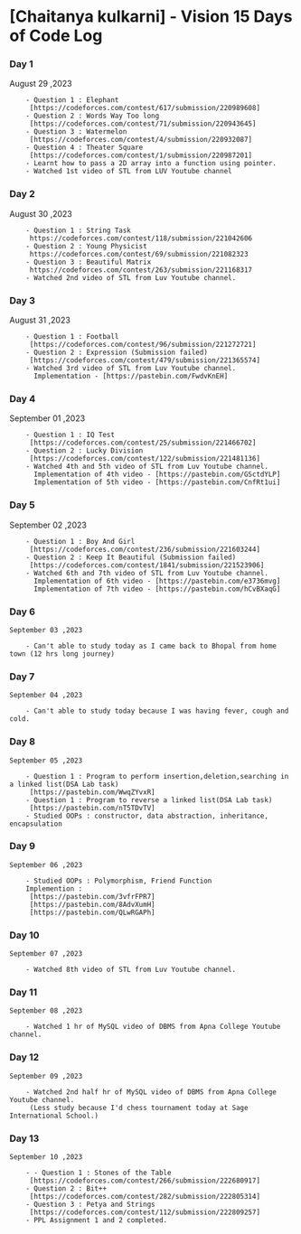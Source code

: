 # [Chaitanya kulkarni] - Vision 15 Days of Code Log

### Day 1

   August 29 ,2023

        - Question 1 : Elephant
         [https://codeforces.com/contest/617/submission/220989608]
        - Question 2 : Words Way Too long
         [https://codeforces.com/contest/71/submission/220943645]
        - Question 3 : Watermelon
         [https://codeforces.com/contest/4/submission/220932087]
        - Question 4 : Theater Square
         [https://codeforces.com/contest/1/submission/220987201]
        - Learnt how to pass a 2D array into a function using pointer.
        - Watched 1st video of STL from LUV Youtube channel

### Day 2
   August 30 ,2023

        - Question 1 : String Task
         https://codeforces.com/contest/118/submission/221042606
        - Question 2 : Young Physicist
         https://codeforces.com/contest/69/submission/221082323
        - Question 3 : Beautiful Matrix
         https://codeforces.com/contest/263/submission/221168317
        - Watched 2nd video of STL from Luv Youtube channel.

### Day 3
   August 31 ,2023

        - Question 1 : Football
         [https://codeforces.com/contest/96/submission/221272721]
        - Question 2 : Expression (Submission failed)
         [https://codeforces.com/contest/479/submission/221365574]
        - Watched 3rd video of STL from Luv Youtube channel.
          Implementation - [https://pastebin.com/FwdvKnEH]

### Day 4
   September 01 ,2023

        - Question 1 : IQ Test
         [https://codeforces.com/contest/25/submission/221466702]
        - Question 2 : Lucky Division
         [https://codeforces.com/contest/122/submission/221481136]
        - Watched 4th and 5th video of STL from Luv Youtube channel.
          Implementation of 4th video - [https://pastebin.com/GSctdYLP]
          Implementation of 5th video - [https://pastebin.com/CnfRt1ui]
         
### Day 5
   September 02 ,2023

        - Question 1 : Boy And Girl
         [https://codeforces.com/contest/236/submission/221603244]
        - Question 2 : Keep It Beautiful (Submission failed)
         [https://codeforces.com/contest/1841/submission/221523906]
        - Watched 6th and 7th video of STL from Luv Youtube channel.
          Implementation of 6th video - [https://pastebin.com/e3736mvg]
          Implementation of 7th video - [https://pastebin.com/hCvBXaqG]

### Day 6
    September 03 ,2023

        - Can't able to study today as I came back to Bhopal from home town (12 hrs long journey) 

### Day 7
    September 04 ,2023

        - Can't able to study today because I was having fever, cough and cold.

### Day 8
    September 05 ,2023

        - Question 1 : Program to perform insertion,deletion,searching in a linked list(DSA Lab task)
         [https://pastebin.com/WwqZYvxR]
        - Question 1 : Program to reverse a linked list(DSA Lab task)
         [https://pastebin.com/nT5TDvTV]
        - Studied OOPs : constructor, data abstraction, inheritance, encapsulation

### Day 9
    September 06 ,2023

        - Studied OOPs : Polymorphism, Friend Function
        Implemention : 
         [https://pastebin.com/3vfrFPR7]
         [https://pastebin.com/8AdvXumH]
         [https://pastebin.com/QLwRGAPh]

### Day 10
    September 07 ,2023

        - Watched 8th video of STL from Luv Youtube channel.

### Day 11
    September 08 ,2023

        - Watched 1 hr of MySQL video of DBMS from Apna College Youtube channel.

### Day 12
    September 09 ,2023

        - Watched 2nd half hr of MySQL video of DBMS from Apna College Youtube channel.
         (Less study because I'd chess tournament today at Sage International School.)
          
### Day 13
    September 10 ,2023

        - - Question 1 : Stones of the Table
         [https://codeforces.com/contest/266/submission/222680917]
        - Question 2 : Bit++
         [https://codeforces.com/contest/282/submission/222805314]
        - Question 3 : Petya and Strings
         [https://codeforces.com/contest/112/submission/222809257]
        - PPL Assignment 1 and 2 completed.
        
